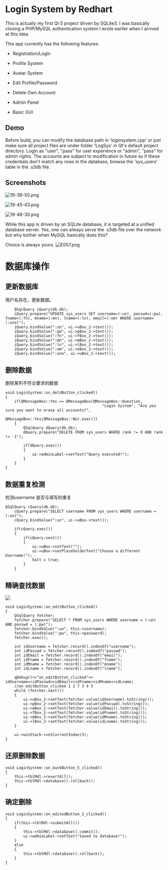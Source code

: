 # **Login System by Redhart** #

This is actually my first Qt 5 project driven by SQLite3.
I was basically cloning a PHP/MySQL authentication system I wrote earlier when I arrived at this idea.


This app currently has the following features:

- Registration/Login

- Profile System

- Avatar System

- Edit Profile/Password

- Delete Own Account

- Admin Panel

- Basic GUI


## **Demo** ##

Before build, you can modify the database path in 'loginsystem.cpp' or just make sure all project files are under folder 'LogSys' in Qt's default project directory.
Login as "user", "pass" for user experience or "admin", "pass" for admin rights.
The accounts are subject to modification in future so if these credentials don't match any rows in the database, browse the 'sys_users' table in the .s3db file.


## **Screenshots** ##

![19-38-50.png](https://bitbucket.org/repo/azAkE8/images/3466898737-19-38-50.png)

![19-45-43.png](https://bitbucket.org/repo/azAkE8/images/941292736-19-45-43.png)

![19-46-30.png](https://bitbucket.org/repo/azAkE8/images/1191543840-19-46-30.png)


While this app is driven by an SQLite database, it is targeted at a unified database server.
Yes, one can always serve the .s3db file over the network but why bother when MySQL basically does this?

Choice is always yours. ![E057.png](https://bitbucket.org/repo/azAkE8/images/3065839784-E057.png)


# 数据库操作

## 更新数据库

用户名存在，更新数据。

```
    QSqlQuery iQuery(db.db);
    iQuery.prepare("UPDATE sys_users SET username=(:un), passwd=(:pw), fname=(:fn), mname=(:mn), lname=(:ln), email=(:em) WHERE username=(:uno)");
    iQuery.bindValue(":un", ui->uBox_2->text());
    iQuery.bindValue(":pw", ui->pBox_2->text());
    iQuery.bindValue(":fn", ui->fBox_2->text());
    iQuery.bindValue(":mn", ui->mBox_2->text());
    iQuery.bindValue(":ln", ui->lBox_2->text());
    iQuery.bindValue(":em", ui->eBox_2->text());
    iQuery.bindValue(":uno", ui->uBox_2->text());
```

## 删除数据
删除某列不符合要求的数据

```
void LoginSystem::on_delUButton_clicked()
{
    if(QMessageBox::Yes == QMessageBox(QMessageBox::Question,
                                           "Login System", "Are you sure you want to erase all accounts?",
                                           QMessageBox::Yes|QMessageBox::No).exec())
    {
        QSqlQuery dQuery(db.db);
        dQuery.prepare("DELETE FROM sys_users WHERE rank != 0 AND rank != -1");

        if(dQuery.exec())
        {
            ui->adminLabel->setText("Query executed!");
        }
    }
}
```

## 数据重复检测

检测username 是否与填写的重复

```
QSqlQuery cQuery(db.db);
    cQuery.prepare("SELECT username FROM sys_users WHERE username = (:un)");
    cQuery.bindValue(":un", ui->uBox->text());

    if(cQuery.exec())
    {
        if(cQuery.next())
        {
            ui->uBox->setText("");
            ui->uBox->setPlaceholderText("Choose a different Username!");
            halt = true;
        }
    }
```

## 精确查找数据

![](https://i.imgur.com/ELFeKiu.png)


```
void LoginSystem::on_editButton_clicked()
{
    QSqlQuery fetcher;
    fetcher.prepare("SELECT * FROM sys_users WHERE username = (:un) AND passwd = (:pw)");
    fetcher.bindValue(":un", this->username);
    fetcher.bindValue(":pw", this->password);
    fetcher.exec();

    int idUsername = fetcher.record().indexOf("username");
    int idPasswd = fetcher.record().indexOf("passwd");
    int idEmail = fetcher.record().indexOf("email");
    int idFname = fetcher.record().indexOf("fname");
    int idMname = fetcher.record().indexOf("mname");
    int idLname = fetcher.record().indexOf("lname");

    qDebug()<<"on_editButton_clicked"<< idUsername<<idPasswd<<idEmail<<idFname<<idMname<<idLname;
    //on_editButton_clicked 1 2 7 3 4 5
    while (fetcher.next())
    {
        ui->uBox_2->setText(fetcher.value(idUsername).toString());
        ui->pBox_2->setText(fetcher.value(idPasswd).toString());
        ui->eBox_2->setText(fetcher.value(idEmail).toString());
        ui->fBox_2->setText(fetcher.value(idFname).toString());
        ui->mBox_2->setText(fetcher.value(idMname).toString());
        ui->lBox_2->setText(fetcher.value(idLname).toString());
    }

    ui->winStack->setCurrentIndex(3);
}
```

## 还原删除数据

```
void LoginSystem::on_backButton_5_clicked()
{
    this->tblMdl->revertAll();
    this->tblMdl->database().rollback();
}
```

##  确定删除

```
void LoginSystem::on_editedButton_2_clicked()
{
    if(this->tblMdl->submitAll())
    {
        this->tblMdl->database().commit();
        ui->adminLabel->setText("Saved to database!");
    }
    else
    {
        this->tblMdl->database().rollback();
    }
}

```